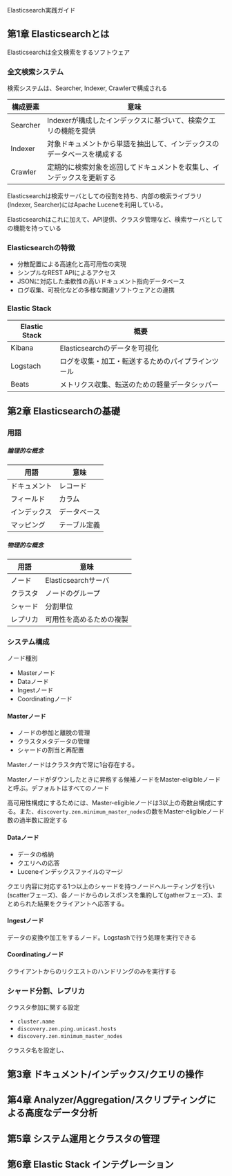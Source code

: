 Elasticsearch実践ガイド

## 第1章 Elasticsearchとは


Elasticsearchは全文検索をするソフトウェア

### 全文検索システム

検索システムは、Searcher, Indexer, Crawlerで構成される

| 構成要素 | 意味 |
| -- | -- |
| Searcher | Indexerが構成したインデックスに基づいて、検索クエリの機能を提供 |
| Indexer | 対象ドキュメントから単語を抽出して、インデックスのデータベースを構成する|
| Crawler | 定期的に検索対象を巡回してドキュメントを収集し、インデックスを更新する|

Elasticsearchは検索サーバとしての役割を持ち、内部の検索ライブラリ(Indexer, Searcher)にはApache Luceneを利用している。

Elasticsearchはこれに加えて、API提供、クラスタ管理など、検索サーバとしての機能を持っている

### Elasticsearchの特徴

* 分散配置による高速化と高可用性の実現
* シンプルなREST APIによるアクセス
* JSONに対応した柔軟性の高いドキュメント指向データベース
* ログ収集、可視化などの多様な関連ソフトウェアとの連携

### Elastic Stack

| Elastic Stack | 概要 |
| -- | -- |
| Kibana | Elasticsearchのデータを可視化 |
| Logstach | ログを収集・加工・転送するためのパイプラインツール |
| Beats | メトリクス収集、転送のための軽量データシッパー |


## 第2章 Elasticsearchの基礎

### 用語

##### 論理的な概念

| 用語 | 意味 |
| -- | -- |
| ドキュメント | レコード |
| フィールド | カラム |
| インデックス | データベース |
| マッピング | テーブル定義 |

##### 物理的な概念

| 用語 | 意味 |
| -- | -- |
| ノード | Elasticsearchサーバ |
| クラスタ | ノードのグループ |
| シャード | 分割単位 |
| レプリカ | 可用性を高めるための複製 |

### システム構成

ノード種別

* Masterノード
* Dataノード
* Ingestノード
* Coordinatingノード

#### Masterノード

* ノードの参加と離脱の管理
* クラスタメタデータの管理
* シャードの割当と再配置

Masterノードはクラスタ内で常に1台存在する。

Masterノードがダウンしたときに昇格する候補ノードをMaster-eligibleノードと呼ぶ。デフォルトはすべてのノード

高可用性構成にするためには、Master-eligibleノードは3以上の奇数台構成にする。また、`discoverty.zen.minimum_master_nodes`の数をMaster-eligibleノード数の過半数に設定する

#### Dataノード

* データの格納
* クエリへの応答
* Luceneインデックスファイルのマージ

クエリ内容に対応する1つ以上のシャードを持つノードへルーティングを行い(scatterフェーズ)、各ノードからのレスポンスを集約して(gatherフェーズ)、まとめられた結果をクライアントへ応答する。

#### Ingestノード

データの変換や加工をするノード。Logstashで行う処理を実行できる

#### Coordinatingノード

クライアントからのリクエストのハンドリングのみを実行する

### シャード分割、レプリカ



クラスタ参加に関する設定

* `cluster.name`
* `discovery.zen.ping.unicast.hosts`
* `discovery.zen.minimum_master_nodes`

クラスタ名を設定し、


## 第3章 ドキュメント/インデックス/クエリの操作

## 第4章 Analyzer/Aggregation/スクリプティングによる高度なデータ分析

## 第5章 システム運用とクラスタの管理

## 第6章 Elastic Stack インテグレーション
